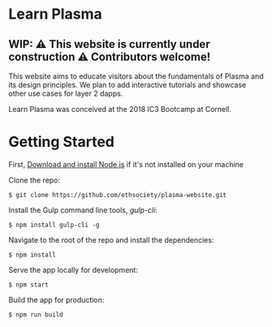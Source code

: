 # Learn Plasma

## WIP: ⚠️ This website is currently under construction ⚠️ Contributors welcome!

This website aims to educate visitors about the fundamentals of Plasma and its design principles. We plan to add interactive tutorials and showcase other use cases for layer 2 dapps.

Learn Plasma was conceived at the 2018 IC3 Bootcamp at Cornell.

# Getting Started

First, [Download and install Node.js](https://nodejs.org/en/download/) if it's not installed on your machine

Clone the repo:

```
$ git clone https://github.com/ethsociety/plasma-website.git
```

Install the Gulp command line tools, *gulp-cli*:

```
$ npm install gulp-cli -g
```

Navigate to the root of the repo and install the dependencies:

```
$ npm install
```

Serve the app locally for development:

```
$ npm start
```

Build the app for production:

```
$ npm run build
```

